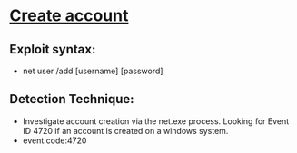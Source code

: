 # [Create account](https://attack.mitre.org/techniques/T1136/)

## Exploit syntax:
* net user /add [username] [password]

## Detection Technique:
* Investigate account creation via the net.exe process. Looking for Event ID 4720 if an account is created on a windows system.
* event.code:4720

